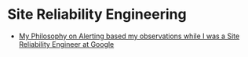 # Site Reliability Engineering

* [My Philosophy on Alerting based my observations while I was a Site Reliability Engineer at Google](https://docs.google.com/document/d/199PqyG3UsyXlwieHaqbGiWVa8eMWi8zzAn0YfcApr8Q/edit)